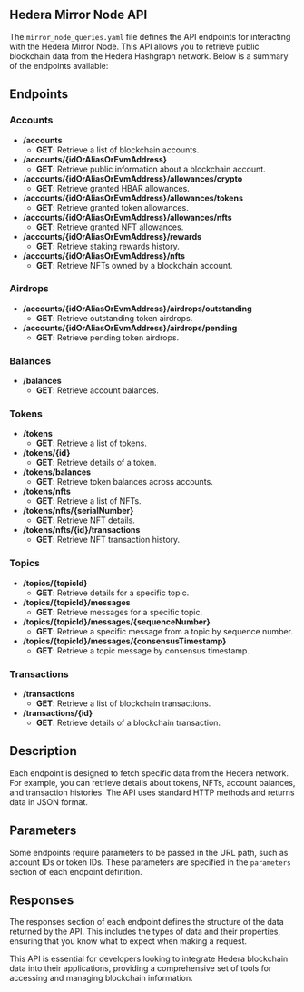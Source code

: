 ## Hedera Mirror Node API

The `mirror_node_queries.yaml` file defines the API endpoints for interacting with the Hedera Mirror Node. This API allows you to retrieve public blockchain data from the Hedera Hashgraph network. Below is a summary of the endpoints available:

## Endpoints

### Accounts

- **/accounts**
  - **GET**: Retrieve a list of blockchain accounts.
- **/accounts/{idOrAliasOrEvmAddress}**
  - **GET**: Retrieve public information about a blockchain account.
- **/accounts/{idOrAliasOrEvmAddress}/allowances/crypto**
  - **GET**: Retrieve granted HBAR allowances.
- **/accounts/{idOrAliasOrEvmAddress}/allowances/tokens**
  - **GET**: Retrieve granted token allowances.
- **/accounts/{idOrAliasOrEvmAddress}/allowances/nfts**
  - **GET**: Retrieve granted NFT allowances.
- **/accounts/{idOrAliasOrEvmAddress}/rewards**
  - **GET**: Retrieve staking rewards history.
- **/accounts/{idOrAliasOrEvmAddress}/nfts**
  - **GET**: Retrieve NFTs owned by a blockchain account.

### Airdrops

- **/accounts/{idOrAliasOrEvmAddress}/airdrops/outstanding**
  - **GET**: Retrieve outstanding token airdrops.
- **/accounts/{idOrAliasOrEvmAddress}/airdrops/pending**
  - **GET**: Retrieve pending token airdrops.

### Balances

- **/balances**
  - **GET**: Retrieve account balances.

### Tokens

- **/tokens**
  - **GET**: Retrieve a list of tokens.
- **/tokens/{id}**
  - **GET**: Retrieve details of a token.
- **/tokens/balances**
  - **GET**: Retrieve token balances across accounts.
- **/tokens/nfts**
  - **GET**: Retrieve a list of NFTs.
- **/tokens/nfts/{serialNumber}**
  - **GET**: Retrieve NFT details.
- **/tokens/nfts/{id}/transactions**
  - **GET**: Retrieve NFT transaction history.

### Topics

- **/topics/{topicId}**
  - **GET**: Retrieve details for a specific topic.
- **/topics/{topicId}/messages**
  - **GET**: Retrieve messages for a specific topic.
- **/topics/{topicId}/messages/{sequenceNumber}**
  - **GET**: Retrieve a specific message from a topic by sequence number.
- **/topics/{topicId}/messages/{consensusTimestamp}**
  - **GET**: Retrieve a topic message by consensus timestamp.

### Transactions

- **/transactions**
  - **GET**: Retrieve a list of blockchain transactions.
- **/transactions/{id}**
  - **GET**: Retrieve details of a blockchain transaction.

## Description

Each endpoint is designed to fetch specific data from the Hedera network. For example, you can retrieve details about tokens, NFTs, account balances, and transaction histories. The API uses standard HTTP methods and returns data in JSON format.

## Parameters

Some endpoints require parameters to be passed in the URL path, such as account IDs or token IDs. These parameters are specified in the `parameters` section of each endpoint definition.

## Responses

The responses section of each endpoint defines the structure of the data returned by the API. This includes the types of data and their properties, ensuring that you know what to expect when making a request.

This API is essential for developers looking to integrate Hedera blockchain data into their applications, providing a comprehensive set of tools for accessing and managing blockchain information.
